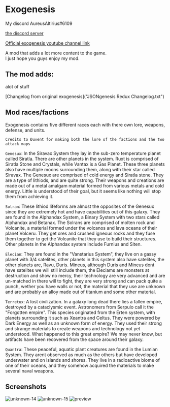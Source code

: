 # Exogenesis

My discord AureusAltirius#6109

[the discord server](https://discord.gg/RE9dNUzBVh)

[Official exogenesis youtube channel link](https://youtube.com/channel/UCkIHhwPP42TkNtdx56vbHGA)

A mod that adds a lot more content to the game.
<br>I just hope you guys enjoy my mod.

## The mod adds:

alot of stuff

[Changelog from original exogenesis]("JSONgenesis Redux Changelog.txt")

## Mod races/factions

Exogenesis contains five different races each with there own lore, weapons, defense, and units.

`Credits to Đuvent for making both the lore of the factions and the two attack maps`

`Genesux`: In the Siravax System they lay in the sub-zero temperature planet called Siratla. There are other planets in the
system. Ruxt is comprised of Siratla Stone and Crystals, while Vantax is a Gas Planet. These three planets also have multiple moons surrounding them, along with their star called Siravax. The Genesux are comprised of cold energy and Siratla stone. They are a type of lithiods, and are quite strong. Their weapons and creations are made
out of a metal amalgam material formed from various metals and cold energy. Little is understood of their goal, but it seems like
nothing will stop them from achieving it.

`Solran`: These lithiod lifeforms are almost the opposites of the Genesux since they are extremely hot and have
capabilities out of this galaxy. They are found in the Alphandax System, a Binary System with two stars called Alphandax and Betanax.
The Solrans are comprised of molten rock and Volcanite, a material formed under the volcanos and lava oceans of their
planet Volceru. They get ores and crushed igneous rocks and they fuse them together to get the Volcanite that they
use to build their structures. Other planets in the Alphandax system include Furnius and Siten.

`Elecian`: They are found in the "Vanstarius System", they live on a gassy planet with 3/4 satelites, other planets in
this system also have satelites, the other planets are, Ravu, Duris. Mineus, although Duris and Mineus dont have
satelites we will still include them, the Eleciams are monsters at destruction and show no mercy, their technology are
very advanced and are un-matched in there will to fight, they are very strong and can pack quite a punch, wether you
have walls or not, the material that they use are unknown and are probably an alloy made out of titanium and some other
material.

`Terretux`: A lost civilization. In a galaxy long dead there lies a fallen empire, destroyed by a cataclysmic event.
Astronomers from Serpulo call it the "Forgotten empire". This species originated from the Erten system, with planets
surrounding it such as Xeantra and Celtus. They were powered by Dark Energy as well as an unknown form of energy. They used
their strong and strange materials to create weapons and technology not yet understood. What happened to this great
empire? We may never know, but artifacts have been recovered from the space around their galaxy.

`Quantra`: These peaceful, aquatic plant creatures are found in the Lumian System. They arent observed as much as the
others but have developed underwater and on islands and shores. They live in a radioactive biome of one of their oceans, and they
somehow acquired the materials to make several naval weapons.

## Screenshots

![unknown-14](https://user-images.githubusercontent.com/68311340/118233805-7227c080-b460-11eb-99cd-5ab35cecb273.png)
![unknown-15](https://user-images.githubusercontent.com/68311340/118233809-7358ed80-b460-11eb-8077-b3304aab2e0d.png)
![preview](preview.png)
